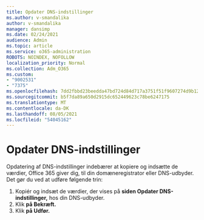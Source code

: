 ```yaml
---
title: Opdater DNS-indstillinger
ms.author: v-smandalika
author: v-smandalika
manager: dansimp
ms.date: 02/24/2021
audience: Admin
ms.topic: article
ms.service: o365-administration
ROBOTS: NOINDEX, NOFOLLOW
localization_priority: Normal
ms.collection: Adm_O365
ms.custom:
- "9002531"
- "7375"
ms.openlocfilehash: 7dd2fbbd23beedda47bd724d84d717a3751f51f9607274d9b124f14463cf4b50
ms.sourcegitcommit: b5f7da89a650d2915dc652449623c78be6247175
ms.translationtype: MT
ms.contentlocale: da-DK
ms.lasthandoff: 08/05/2021
ms.locfileid: "54045162"
---
```

# <a name="update-dns-settings"></a>Opdater DNS-indstillinger

Opdatering af DNS-indstillinger indebærer at kopiere og indsætte de værdier, Office 365 giver dig, til din domæneregistrator eller DNS-udbyder. Det gør du ved at udføre følgende trin:

1. Kopiér og indsæt de værdier, der vises på **siden Opdater DNS-indstillinger,** hos din DNS-udbyder.
2. Klik **på Bekræft.**
3. Klik **på Udfør.**